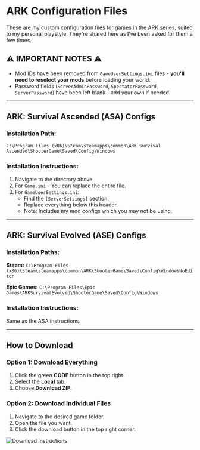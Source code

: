 # ARK Configuration Files

These are my custom configuration files for games in the ARK series, suited to my personal playstyle. They're shared here as I've been asked for them a few times.

## ⚠️ IMPORTANT NOTES ⚠️

- Mod IDs have been removed from `GameUserSettings.ini` files - **you'll need to reselect your mods** before loading your world.
- Password fields (`ServerAdminPassword`, `SpectatorPassword`, `ServerPassword`) have been left blank - add your own if needed.

---

## ARK: Survival Ascended (ASA) Configs

### Installation Path:
```C:\Program Files (x86)\Steam\steamapps\common\ARK Survival Ascended\ShooterGame\Saved\Config\Windows```

### Installation Instructions:
1. Navigate to the directory above.
2. For `Game.ini` - You can replace the entire file.
3. For `GameUserSettings.ini`:
   - Find the `[ServerSettings]` section.
   - Replace everything below this header.
   - Note: Includes my mod configs which you may not be using.

---

## ARK: Survival Evolved (ASE) Configs

### Installation Paths:

**Steam:**
```C:\Program Files (x86)\Steam\steamapps\common\ARK\ShooterGame\Saved\Config\WindowsNoEditor```

**Epic Games:**
```C:\Program Files\Epic Games\ARKSurvivalEvolved\ShooterGame\Saved\Config\Windows```

### Installation Instructions:
Same as the ASA instructions.

---

## How to Download

### Option 1: Download Everything
1. Click the green **CODE** button in the top right.
2. Select the **Local** tab.
3. Choose **Download ZIP**.

### Option 2: Download Individual Files
1. Navigate to the desired game folder.
2. Open the file you want.
3. Click the download button in the top right corner.

![Download Instructions](HowToDownload.png)
